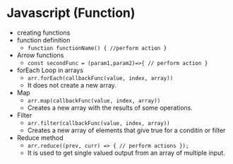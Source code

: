 # Javascript (Function)

- creating functions
- function definition
  - `function functionName() {
  //perform action
}`
- Arrow functions
  - `const secondFunc = (param1,param2)=>{
// perform action
}`
- forEach Loop in arrays
  - `arr.forEach(callbackFunc(value, index, array))`
  - It does not create a new array.
- Map
  - `arr.map(callbackFunc(value, index, array))`
  - Creates a new array with the results of some operations.
- Filter
  - `arr.filter(callbackFunc(value, index, array)) `
  - Creates a new array of elements that give true for a conditin or filter
- Reduce method
  - `arr.reduce((prev, curr) => {
// perform actions
});`
  - It is used to get single valued output from an array of multiple input.

